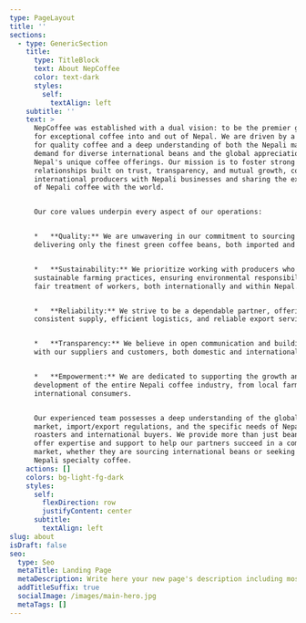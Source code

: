 ```yaml
---
type: PageLayout
title: ''
sections:
  - type: GenericSection
    title:
      type: TitleBlock
      text: About NepCoffee
      color: text-dark
      styles:
        self:
          textAlign: left
    subtitle: ''
    text: >
      NepCoffee was established with a dual vision: to be the premier gateway
      for exceptional coffee into and out of Nepal. We are driven by a passion
      for quality coffee and a deep understanding of both the Nepali market's
      demand for diverse international beans and the global appreciation for
      Nepal's unique coffee offerings. Our mission is to foster strong
      relationships built on trust, transparency, and mutual growth, connecting
      international producers with Nepali businesses and sharing the excellence
      of Nepali coffee with the world.


      Our core values underpin every aspect of our operations:


      *   **Quality:** We are unwavering in our commitment to sourcing and
      delivering only the finest green coffee beans, both imported and exported.


      *   **Sustainability:** We prioritize working with producers who employ
      sustainable farming practices, ensuring environmental responsibility and
      fair treatment of workers, both internationally and within Nepal.


      *   **Reliability:** We strive to be a dependable partner, offering
      consistent supply, efficient logistics, and reliable export services.


      *   **Transparency:** We believe in open communication and building trust
      with our suppliers and customers, both domestic and international.


      *   **Empowerment:** We are dedicated to supporting the growth and
      development of the entire Nepali coffee industry, from local farmers to
      international consumers.


      Our experienced team possesses a deep understanding of the global coffee
      market, import/export regulations, and the specific needs of Nepali
      roasters and international buyers. We provide more than just beans; we
      offer expertise and support to help our partners succeed in a competitive
      market, whether they are sourcing international beans or seeking to export
      Nepali specialty coffee.
    actions: []
    colors: bg-light-fg-dark
    styles:
      self:
        flexDirection: row
        justifyContent: center
      subtitle:
        textAlign: left
slug: about
isDraft: false
seo:
  type: Seo
  metaTitle: Landing Page
  metaDescription: Write here your new page's description including most relevant keywords.
  addTitleSuffix: true
  socialImage: /images/main-hero.jpg
  metaTags: []
---
```

